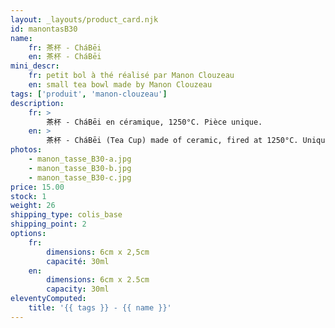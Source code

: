 ```yaml
---
layout: _layouts/product_card.njk
id: manontasB30
name:
    fr: 茶杯 - CháBēi
    en: 茶杯 - CháBēi
mini_descr:
    fr: petit bol à thé réalisé par Manon Clouzeau
    en: small tea bowl made by Manon Clouzeau
tags: ['produit', 'manon-clouzeau']
description: 
    fr: >
        茶杯 - CháBēi en céramique, 1250°C. Pièce unique.
    en: >
        茶杯 - CháBēi (Tea Cup) made of ceramic, fired at 1250°C. Unique piece.
photos:
    - manon_tasse_B30-a.jpg
    - manon_tasse_B30-b.jpg
    - manon_tasse_B30-c.jpg
price: 15.00
stock: 1
weight: 26
shipping_type: colis_base
shipping_point: 2
options:
    fr:
        dimensions: 6cm x 2,5cm
        capacité: 30ml
    en:
        dimensions: 6cm x 2.5cm
        capacity: 30ml
eleventyComputed:
    title: '{{ tags }} - {{ name }}'
---
```

